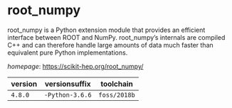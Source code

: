 # root_numpy

root_numpy is a Python extension module that provides an efficient interface between ROOT and  NumPy. root_numpy’s internals are compiled C++ and can therefore handle large amounts of data much faster than  equivalent pure Python implementations.

*homepage*: <https://scikit-hep.org/root_numpy/>

version | versionsuffix | toolchain
--------|---------------|----------
``4.8.0`` | ``-Python-3.6.6`` | ``foss/2018b``
